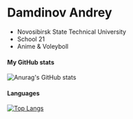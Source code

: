 # Damdinov Andrey
- Novosibirsk State Technical University
- School 21
- Anime & Voleyboll
#### My GitHub stats
![Anurag's GitHub stats](https://github-readme-stats.vercel.app/api?username=Ulqiora&count_private=true&show_icons=true&theme=tokyonight)
#### Languages
[![Top Langs](https://github-readme-stats.vercel.app/api/top-langs/?username=Ulqiora&layout=compact)](https://github.com/anuraghazra/github-readme-stats)

